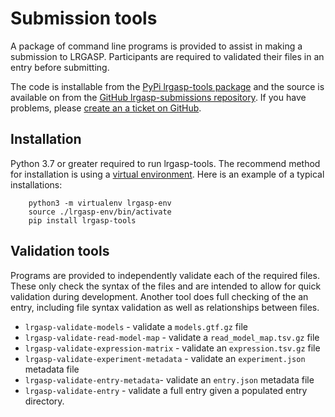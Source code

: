 # Submission tools

A package of command line programs is provided to assist in making a
submission to LRGASP.  Participants are required to validated their files in
an entry before submitting.

The code is installable from the [PyPi lrgasp-tools package](https://pypi.org/project/lrgasp-tools/) and the
source is available on from the [GitHub lrgasp-submissions repository](https://github.com/LRGASP/lrgasp-submissions).
If you have problems, please [create an a ticket on GitHub](https://github.com/LRGASP/lrgasp-submissions/issues).

## Installation

Python 3.7 or greater required to run lrgasp-tools.  The recommend method for installation is using
a [virtual environment](https://docs.python.org/3/tutorial/venv.html).  Here is an example
of a typical installations:

```
    python3 -m virtualenv lrgasp-env
    source ./lrgasp-env/bin/activate
    pip install lrgasp-tools
```

## Validation tools

Programs are provided to independently validate each of the required files.
These only check the syntax of the files and are intended to allow for quick
validation during development.  Another tool does full checking of the an entry,
including file syntax validation as well as relationships between files.

- `lrgasp-validate-models` - validate a ``models.gtf.gz`` file
- `lrgasp-validate-read-model-map` - validate a `read_model_map.tsv.gz` file
- `lrgasp-validate-expression-matrix` - validate an `expression.tsv.gz` file
- `lrgasp-validate-experiment-metadata` - validate an `experiment.json` metadata file
- `lrgasp-validate-entry-metadata`- validate an `entry.json` metadata file
- `lrgasp-validate-entry` - validate a full entry given a populated entry directory.
